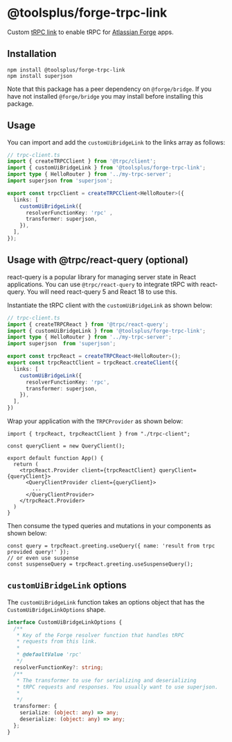 # @toolsplus/forge-trpc-link

Custom [tRPC link](https://trpc.io/docs/links) to enable tRPC for [Atlassian Forge](https://developer.atlassian.com/platform/forge/) apps.

## Installation

```shell
npm install @toolsplus/forge-trpc-link
npm install superjson
```

Note that this package has a peer dependency on `@forge/bridge`. If you have not installed `@forge/bridge` you may install before installing this package.

## Usage

You can import and add the `customUiBridgeLink` to the links array as follows:

```typescript
// trpc-client.ts
import { createTRPCClient } from '@trpc/client';
import { customUiBridgeLink } from '@toolsplus/forge-trpc-link';
import type { HelloRouter } from '../my-trpc-server';
import superjson from 'superjson';

export const trpcClient = createTRPCClient<HelloRouter>({
  links: [
    customUiBridgeLink({
      resolverFunctionKey: 'rpc' ,
      transformer: superjson,
    }),
  ],
});
```

## Usage with @trpc/react-query (optional)
react-query is a popular library for managing server state in React applications. You can use `@trpc/react-query` to integrate tRPC with react-query.
You will need react-query 5 and React 18 to use this.

Instantiate the tRPC client with the `customUiBridgeLink` as shown below:
```typescript
// trpc-client.ts
import { createTRPCReact } from '@trpc/react-query';
import { customUiBridgeLink } from '@toolsplus/forge-trpc-link';
import type { HelloRouter } from '../my-trpc-server';
import superjson  from 'superjson';

export const trpcReact = createTRPCReact<HelloRouter>();
export const trpcReactClient = trpcReact.createClient({
  links: [
    customUiBridgeLink({
      resolverFunctionKey: 'rpc',
      transformer: superjson,
    }),
  ],
})
```
Wrap your application with the `TRPCProvider` as shown below:
```tsx
import { trpcReact, trpcReactClient } from "./trpc-client";

const queryClient = new QueryClient();

export default function App() {
  return (
    <trpcReact.Provider client={trpcReactClient} queryClient={queryClient}>
      <QueryClientProvider client={queryClient}>
        ... 
      </QueryClientProvider>
    </trpcReact.Provider>
  )
}
```
Then consume the typed queries and mutations in your components as shown below:
```tsx
const query = trpcReact.greeting.useQuery({ name: 'result from trpc provided query!' });
// or even use suspense
const suspenseQuery = trpcReact.greeting.useSuspenseQuery();
```

## `customUiBridgeLink` options

The `customUiBridgeLink` function takes an options object that has the `CustomUiBridgeLinkOptions` shape.

```typescript
interface CustomUiBridgeLinkOptions {
  /**
   * Key of the Forge resolver function that handles tRPC 
   * requests from this link.
   * 
   * @defaultValue 'rpc'
   */
  resolverFunctionKey?: string;
  /**
   * The transformer to use for serializing and deserializing 
   * tRPC requests and responses. You usually want to use superjson.
   *
   */
  transformer: {
    serialize: (object: any) => any;
    deserialize: (object: any) => any;
  };
}
```

